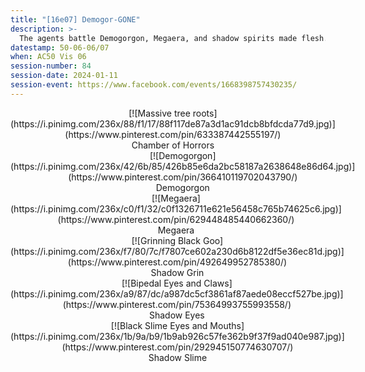 ```yaml
---
title: "[16e07] Demogor-GONE"
description: >-
  The agents battle Demogorgon, Megaera, and shadow spirits made flesh.
datestamp: 50-06-06/07
when: AC50 Vis 06
session-number: 84
session-date: 2024-01-11
session-event: https://www.facebook.com/events/1668398757430235/
---
```


<div style="display: inline-block; text-align: center" markdown=1>
[![Massive tree roots](https://i.pinimg.com/236x/88/f1/17/88f117de87a3d1ac91dcb8bfdcda77d9.jpg)](https://www.pinterest.com/pin/633387442555197/)<br>Chamber of Horrors
</div><div style="display: inline-block; text-align: center" markdown=1>
[![Demogorgon](https://i.pinimg.com/236x/42/6b/85/426b85e6da2bc58187a2638648e86d64.jpg)](https://www.pinterest.com/pin/366410119702043790/)<br>Demogorgon
</div><div style="display: inline-block; text-align: center" markdown=1>
[![Megaera](https://i.pinimg.com/236x/c0/f1/32/c0f1326711e621e56458c765b74625c6.jpg)](https://www.pinterest.com/pin/629448485440662360/)<br>Megaera
</div><div style="display: inline-block; text-align: center" markdown=1>
[![Grinning Black Goo](https://i.pinimg.com/236x/f7/80/7c/f7807ce602a230d6b8122df5e36ec81d.jpg)](https://www.pinterest.com/pin/492649952785380/)<br>Shadow Grin
</div><div style="display: inline-block; text-align: center" markdown=1>
[![Bipedal Eyes and Claws](https://i.pinimg.com/236x/a9/87/dc/a987dc5cf3861af87aede08eccf527be.jpg)](https://www.pinterest.com/pin/75364993755993558/)<br>Shadow Eyes
</div><div style="display: inline-block; text-align: center" markdown=1>
[![Black Slime Eyes and Mouths](https://i.pinimg.com/236x/1b/9a/b9/1b9ab926c57fe362b9f37f9ad040e987.jpg)](https://www.pinterest.com/pin/292945150774630707/)<br>Shadow Slime
</div>
